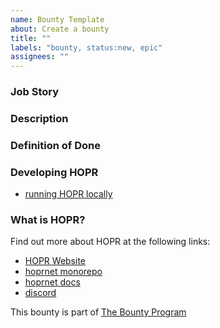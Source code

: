 ```yaml
---
name: Bounty Template
about: Create a bounty
title: ""
labels: "bounty, status:new, epic"
assignees: ""
---
```


<!--- Please DO NOT remove the automatically added 'new issue' label -->
<!--- Provide a general summary of the issue in the Title above -->

### Job Story

### Description

<!--
Add milestones if applicable:

On large bounties, it might make sense to include various milestones, so to encourage early PRs and minimize delayed / last minute work.
-->

<!--
Add expiry date if applicable:

- If the bounty must be completed before specific date, expiry date must be included.
- Once expired, does it make the bounty invalid or is the bounty still valuable?
-->

### Definition of Done

<!--
If bounty is a dapp it should follow the dapp standard https://github.com/hoprnet/hopr-community/blob/main/DAPP_STANDARD.md
-->

### Developing HOPR

- [running HOPR locally](https://docs.hoprnet.org/developers/starting-local-cluster#local-setup)

### What is HOPR?

Find out more about HOPR at the following links:

- [HOPR Website](https://hoprnet.org)
- [hoprnet monorepo](https://github.com/hoprnet/hoprnet)
- [hoprnet docs](http://docs.hoprnet.org)
- [discord](https://discord.com/invite/dEAWC4G)

This bounty is part of [The Bounty Program](https://bounties.hoprnet.org/)
